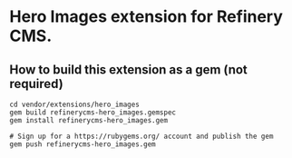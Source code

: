 # Hero Images extension for Refinery CMS.

## How to build this extension as a gem (not required)

    cd vendor/extensions/hero_images
    gem build refinerycms-hero_images.gemspec
    gem install refinerycms-hero_images.gem

    # Sign up for a https://rubygems.org/ account and publish the gem
    gem push refinerycms-hero_images.gem
